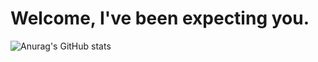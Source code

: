 # Welcome, I've been expecting you.
![Anurag's GitHub stats](https://github-readme-stats.vercel.app/api?username=nguyenhieunghia2001&show_icons=true&theme=radical)

